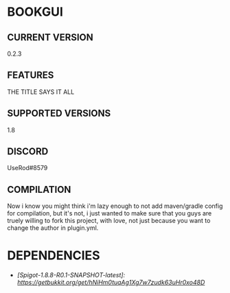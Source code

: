 # BOOKGUI 

## CURRENT VERSION
0.2.3

## FEATURES
THE TITLE SAYS IT ALL

## SUPPORTED VERSIONS
1.8

## DISCORD
UseRod#8579

## COMPILATION
Now i know you might think i'm lazy enough to not add maven/gradle config for compilation, but it's not, i just wanted to make sure that you guys are truely willing to fork this project, with love, not just because you want to change the author in plugin.yml.

# DEPENDENCIES

- ###### [Spigot-1.8.8-R0.1-SNAPSHOT-latest]: https://getbukkit.org/get/hNiHm0tuqAg1Xg7w7zudk63uHr0xo48D

